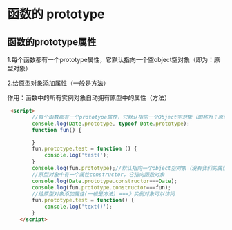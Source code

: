 # 函数的 prototype

## 函数的prototype属性

1.每个函数都有一个prototype属性，它默认指向一个空object空对象（即为：原型对象）

2.给原型对象添加属性（一般是方法）

作用：函数中的所有实例对象自动拥有原型中的属性（方法）

```html
 <script>
        //每个函数都有一个prototype属性，它默认指向一个Object空对象（即称为：原型对象
        console.log(Date.prototype, typeof Date.prototype);
        function fun() {

        }
        fun.prototype.test = function () {
            console.log('test(');
        }
        console.log(fun.prototype);//默认指向一个object空对象（没有我们的属性
        //原型对象中有一个属性constructor，它指向函数对象
        console.log(Date.prototype.constructor===Date);
        console.log(fun.prototype.constructor===fun);
        //给原型对象添加属性(一般是方法) ===》实例对象可以访问
        fun.prototype.test = function() {
            console.log('text()');
        }
    </script>
```





